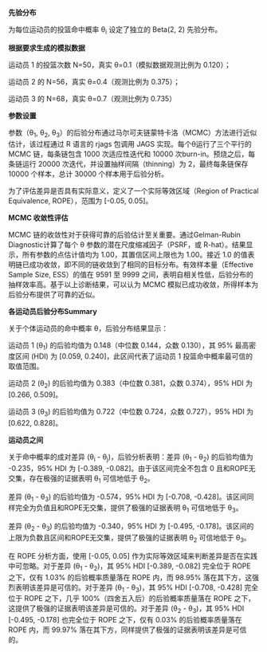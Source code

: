 **先验分布**

为每位运动员的投篮命中概率 θ<sub>i</sub> 设定了独立的 Beta(2, 2) 先验分布。



**根据要求生成的模拟数据**

运动员 1 的投篮次数 N=50，真实 θ=0.1（模拟数据观测比例为 0.120）；

运动员 2 的 N=56，真实 θ=0.4（观测比例为 0.375）；

运动员 3 的 N=68，真实 θ=0.7（观测比例为 0.735）



**参数设置**

参数（θ<sub>1</sub>, θ<sub>2</sub>, θ<sub>3</sub>）的后验分布通过马尔可夫链蒙特卡洛（MCMC）方法进行近似估计，该过程通过 R 语言的 rjags 包调用 JAGS 实现。每个θ运行了三个平行的 MCMC 链，每条链包含 1000 次适应性迭代和 10000 次burn-in。预烧之后，每条链运行 20000 次迭代，并设置抽样间隔（thinning）为 2，最终每条链保存 10000 个样本，总计 30000 个样本用于后验分析。

为了评估差异是否具有实际意义，定义了一个实际等效区域（Region of Practical Equivalence, ROPE），范围为 [-0.05, 0.05]。



**MCMC 收敛性评估**

MCMC 链的收敛性对于获得可靠的后验估计至关重要。通过Gelman-Rubin Diagnostic计算了每个 θ 参数的潜在尺度缩减因子（PSRF，或 R-hat）。结果显示，所有参数的点估计值均为 1.00，其置信区间上限也为 1.00。接近 1.0 的值表明链已成功收敛，即不同的链收敛到了相同的目标分布。有效样本量（Effective Sample Size, ESS）的值在 9591 至 9999 之间，表明自相关性低，后验分布的抽样效率高。基于以上诊断结果，可以认为 MCMC 模拟已成功收敛，所得样本为后验分布提供了可靠的近似。



**各运动员后验分布Summary**

关于个体运动员的命中概率 θ，后验分布结果显示：

运动员 1 (θ<sub>1</sub>) 的后验均值为 0.148（中位数 0.144，众数 0.130），其 95% 最高密度区间 (HDI) 为 [0.059, 0.240]，此区间代表了运动员 1 投篮命中概率最可信的取值范围。

运动员 2 (θ<sub>2</sub>) 的后验均值为 0.383（中位数 0.381，众数 0.374），95% HDI 为 [0.266, 0.509]。

运动员 3 (θ<sub>3</sub>) 的后验均值为 0.722（中位数 0.724，众数 0.727），95% HDI 为 [0.622, 0.828]。



**运动员之间**

关于命中概率的成对差异 (θ<sub>i</sub> - θ<sub>j</sub>)，后验分析表明：差异 (θ<sub>1</sub> - θ<sub>2</sub>) 的后验均值为 -0.235，95% HDI 为 [-0.389, -0.082]。由于该区间完全不包含 0 且和ROPE无交集，存在极强的证据表明 θ<sub>1</sub> 可信地低于 θ<sub>2</sub>。

差异 (θ<sub>1</sub> - θ<sub>3</sub>) 的后验均值为 -0.574，95% HDI 为 [-0.708, -0.428]。该区间同样完全为负值且和ROPE无交集，提供了极强的证据表明 θ<sub>1</sub> 可信地低于 θ<sub>3</sub>。

差异 (θ<sub>2</sub> - θ<sub>3</sub>) 的后验均值为 -0.340，95% HDI 为 [-0.495, -0.178]。该区间的上限为负数且区间和ROPE无交集，提供了极强的证据表明 θ<sub>2</sub> 可信地低于 θ<sub>3</sub>。

在 ROPE 分析方面，使用 [-0.05, 0.05] 作为实际等效区域来判断差异是否在实践中可忽略。对于差异 (θ<sub>1</sub> - θ<sub>2</sub>)，其 95% HDI [-0.389, -0.082] 完全位于 ROPE 之下，仅有 1.03% 的后验概率质量落在 ROPE 内，而 98.95% 落在其下方，这强烈表明该差异是可信的。对于差异 (θ<sub>1</sub> - θ<sub>3</sub>)，其 95% HDI [-0.708, -0.428] 完全位于 ROPE 之下，几乎 100%（四舍五入后）的后验概率质量落在 ROPE 之下，这提供了极强的证据表明该差异是可信的。对于差异 (θ<sub>2</sub> - θ<sub>3</sub>)，其 95% HDI [-0.495, -0.178] 也完全位于 ROPE 之下，仅有 0.03% 的后验概率质量落在 ROPE 内，而 99.97% 落在其下方，同样提供了极强的证据表明该差异是可信的。